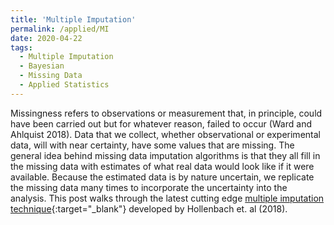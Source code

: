 ```yaml
---
title: 'Multiple Imputation'
permalink: /applied/MI
date: 2020-04-22
tags:
  - Multiple Imputation
  - Bayesian
  - Missing Data
  - Applied Statistics
---
```


Missingness refers to observations or measurement that, in principle, could have been carried out but for whatever reason, failed to occur (Ward and Ahlquist 2018). Data that we collect, whether observational or experimental data, will with near certainty, have some values that are missing. The general idea behind missing data imputation algorithms is that they all fill in the missing data with estimates of what real data would look like if it were available. Because the estimated data is by nature uncertain, we replicate the missing data many times to incorporate the uncertainty into the analysis. This post walks through the latest cutting edge [multiple imputation technique](/stats/missing_data.html){:target="_blank"} developed by Hollenbach et. al (2018).
